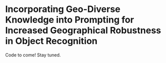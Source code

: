 # Incorporating Geo-Diverse Knowledge into Prompting for Increased Geographical Robustness in Object Recognition

Code to come! Stay tuned. 
